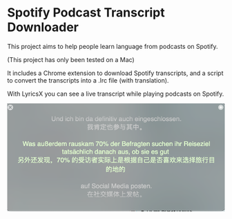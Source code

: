 # Spotify Podcast Transcript Downloader

This project aims to help people learn language from podcasts on Spotify.

(This project has only been tested on a Mac)

It includes a Chrome extension to download Spotify transcripts, and a script to convert the transcripts into a .lrc file (with translation).

With LyricsX you can see a live transcript while playing podcasts on Spotify.

![alt text](live_transcript.png)